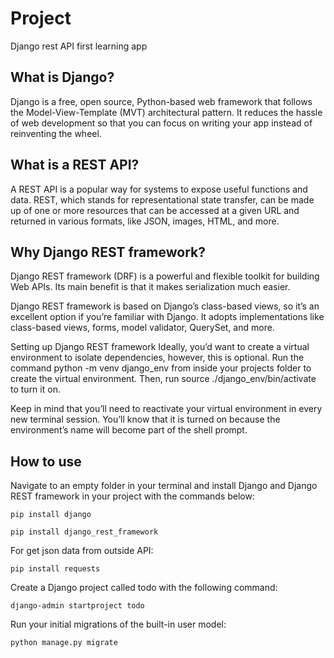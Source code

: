# Project
Django rest API first learning app

## What is Django?
Django is a free, open source, Python-based web framework that follows the Model-View-Template (MVT) architectural pattern. It reduces the hassle of web development so that you can focus on writing your app instead of reinventing the wheel.

## What is a REST API?
A REST API is a popular way for systems to expose useful functions and data. REST, which stands for representational state transfer, can be made up of one or more resources that can be accessed at a given URL and returned in various formats, like JSON, images, HTML, and more.

## Why Django REST framework?
Django REST framework (DRF) is a powerful and flexible toolkit for building Web APIs. Its main benefit is that it makes serialization much easier.

Django REST framework is based on Django’s class-based views, so it’s an excellent option if you’re familiar with Django. It adopts implementations like class-based views, forms, model validator, QuerySet, and more.

Setting up Django REST framework
Ideally, you’d want to create a virtual environment to isolate dependencies, however, this is optional. Run the command python -m venv django_env from inside your projects folder to create the virtual environment. Then, run source ./django_env/bin/activate to turn it on.

Keep in mind that you’ll need to reactivate your virtual environment in every new terminal session. You’ll know that it is turned on because the environment’s name will become part of the shell prompt.

## How to use 

Navigate to an empty folder in your terminal and install Django and Django REST framework in your project with the commands below:

`pip install django`

`pip install django_rest_framework`

For get json data from outside API:

`pip install requests`

Create a Django project called todo with the following command:

`django-admin startproject todo`

Run your initial migrations of the built-in user model:

`python manage.py migrate`
